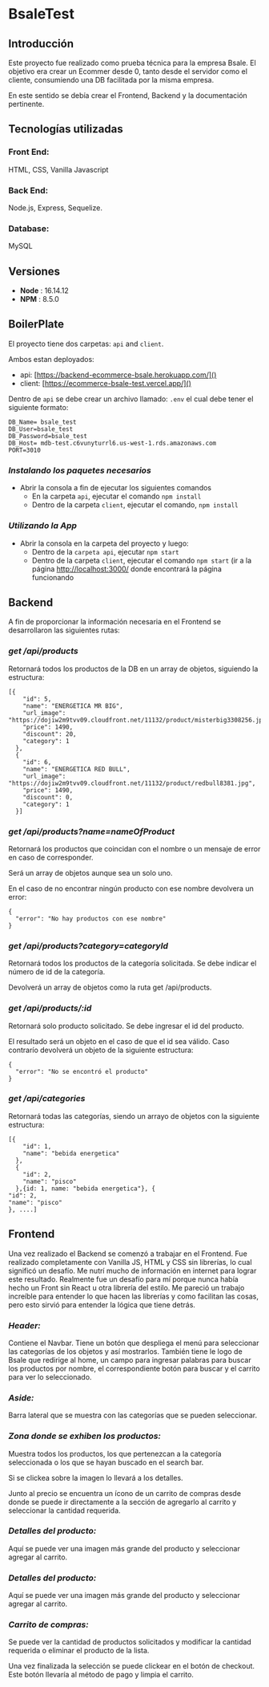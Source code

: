 # BsaleTest

## Introducción

Este proyecto fue realizado como prueba técnica para la empresa Bsale. El objetivo era crear un Ecommer desde 0, tanto desde el servidor como el cliente, consumiendo una DB facilitada por la misma empresa.

En este sentido se debía crear el Frontend, Backend y la documentación pertinente.

## Tecnologías utilizadas

### Front End:

HTML, CSS, Vanilla Javascript

### Back End:

Node.js, Express, Sequelize.

### Database:

MySQL

## **Versiones**

- **Node** : 16.14.12
- **NPM** : 8.5.0

## BoilerPlate

El proyecto tiene dos carpetas: `api` and `client`.

Ambos estan deployados:

- api: [https://backend-ecommerce-bsale.herokuapp.com/]()
- client: [https://ecommerce-bsale-test.vercel.app/]()

Dentro de `api` se debe crear un archivo llamado: `.env` el cual debe tener el siguiente formato:

```
DB_Name= bsale_test
DB_User=bsale_test
DB_Password=bsale_test
DB_Host= mdb-test.c6vunyturrl6.us-west-1.rds.amazonaws.com
PORT=3010
```

### _Instalando los paquetes necesarios_

- Abrir la consola a fin de ejecutar los siguientes comandos
  - En la carpeta `api`, ejecutar el comando `npm install`
  - Dentro de la carpeta `client`, ejecutar el comando, `npm install`

### _Utilizando la App_

- Abrir la consola en la carpeta del proyecto y luego:
  - Dentro de la `carpeta api`, ejecutar `npm start`
  - Dentro de la carpeta `client`, ejecutar el comando `npm start` (ir a la página [http://localhost:3000/](http://localhost:3000/) donde encontrará la página funcionando

## Backend

A fin de proporcionar la información necesaria en el Frontend se desarrollaron las siguientes rutas:

### _get /api/products_

Retornará todos los productos de la DB en un array de objetos, siguiendo la estructura:

```
[{
    "id": 5,
    "name": "ENERGETICA MR BIG",
    "url_image": "https://dojiw2m9tvv09.cloudfront.net/11132/product/misterbig3308256.jpg",
    "price": 1490,
    "discount": 20,
    "category": 1
  },
  {
    "id": 6,
    "name": "ENERGETICA RED BULL",
    "url_image": "https://dojiw2m9tvv09.cloudfront.net/11132/product/redbull8381.jpg",
    "price": 1490,
    "discount": 0,
    "category": 1
  }]
```

### _get /api/products?name=nameOfProduct_

Retornará los productos que coincidan con el nombre o un mensaje de error en caso de corresponder.

Será un array de objetos aunque sea un solo uno.

En el caso de no encontrar ningún producto con ese nombre devolvera un error:

```
{
  "error": "No hay productos con ese nombre"
}
```

### _get /api/products?category=categoryId_

Retornará todos los productos de la categoría solicitada. Se debe indicar el número de id de la categoría.

Devolverá un array de objetos como la ruta get /api/products.

### _get /api/products/:id_

Retornará solo producto solicitado. Se debe ingresar el id del producto.

El resultado será un objeto en el caso de que el id sea válido. Caso contrarío devolverá un objeto de la siguiente estructura:

```
{
  "error": "No se encontró el producto"
}
```

### _get /api/categories_

Retornará todas las categorías, siendo un arrayo de objetos con la siguiente estructura:

```
[{
    "id": 1,
    "name": "bebida energetica"
  },
  {
    "id": 2,
    "name": "pisco"
  },{id: 1, name: "bebida energetica"}, {
"id": 2,
"name": "pisco"
}, ....]
```

## Frontend

Una vez realizado el Backend se comenzó a trabajar en el Frontend. Fue realizado completamente con Vanilla JS, HTML y CSS sin librerías, lo cual significó un desafío. Me nutrí mucho de información en internet para lograr este resultado. Realmente fue un desafío para mí porque nunca había hecho un Front sin React u otra librería del estilo. Me pareció un trabajo increíble para entender lo que hacen las librerías y como facilitan las cosas, pero esto sirvió para entender la lógica que tiene detrás.

### _Header:_

Contiene el Navbar. Tiene un botón que despliega el menú para seleccionar las categorías de los objetos y así mostrarlos. También tiene le logo de Bsale que redirige al home, un campo para ingresar palabras para buscar los productos por nombre, el correspondiente botón para buscar y el carrito para ver lo seleccionado.

### _Aside:_

Barra lateral que se muestra con las categorías que se pueden seleccionar.

### _Zona donde se exhiben los productos:_

Muestra todos los productos, los que pertenezcan a la categoría seleccionada o los que se hayan buscado en el search bar.

Si se clickea sobre la imagen lo llevará a los detalles.

Junto al precio se encuentra un ícono de un carrito de compras desde donde se puede ir directamente a la sección de agregarlo al carrito y seleccionar la cantidad requerida.

### _Detalles del producto:_

Aquí se puede ver una imagen más grande del producto y seleccionar agregar al carrito.

### _Detalles del producto:_

Aquí se puede ver una imagen más grande del producto y seleccionar agregar al carrito.

### _Carrito de compras:_

Se puede ver la cantidad de productos solicitados y modificar la cantidad requerida o eliminar el producto de la lista.

Una vez finalizada la selección se puede clickear en el botón de checkout. Este botón llevaría al método de pago y limpia el carrito.
